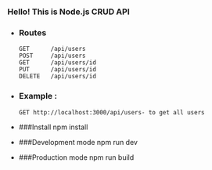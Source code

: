 ### Hello! This is Node.js CRUD API

- ### Routes
      GET      /api/users
      POST     /api/users
      GET      /api/users/id
      PUT      /api/users/id
      DELETE   /api/users/id

- ### Example :
      GET http://localhost:3000/api/users- to get all users

- ###Install
      npm install

- ###Development mode
      npm run dev

- ###Production mode
      npm run build


